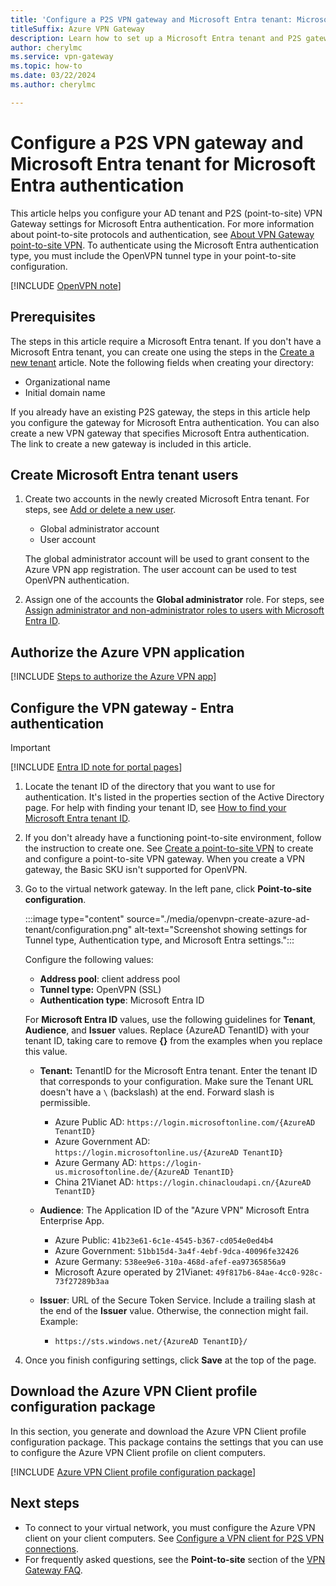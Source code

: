 ```yaml
---
title: 'Configure a P2S VPN gateway and Microsoft Entra tenant: Microsoft Entra authentication: OpenVPN'
titleSuffix: Azure VPN Gateway
description: Learn how to set up a Microsoft Entra tenant and P2S gateway for P2S Microsoft Entra authentication - OpenVPN protocol.
author: cherylmc
ms.service: vpn-gateway
ms.topic: how-to
ms.date: 03/22/2024
ms.author: cherylmc

---
```

# Configure a P2S VPN gateway and Microsoft Entra tenant for Microsoft Entra authentication

This article helps you configure your AD tenant and P2S (point-to-site) VPN Gateway settings for Microsoft Entra authentication. For more information about point-to-site protocols and authentication, see [About VPN Gateway point-to-site VPN](point-to-site-about.md). To authenticate using the Microsoft Entra authentication type, you must include the OpenVPN tunnel type in your point-to-site configuration.

[!INCLUDE [OpenVPN note](../../includes/vpn-gateway-openvpn-auth-include.md)]

## Prerequisites

The steps in this article require a Microsoft Entra tenant. If you don't have a Microsoft Entra tenant, you can create one using the steps in the [Create a new tenant](../active-directory/fundamentals/active-directory-access-create-new-tenant.md) article. Note the following fields when creating your directory:

* Organizational name
* Initial domain name

If you already have an existing P2S gateway, the steps in this article help you configure the gateway for Microsoft Entra authentication. You can also create a new VPN gateway that specifies Microsoft Entra authentication. The link to create a new gateway is included in this article.

<a name='create-azure-ad-tenant-users'></a>

## Create Microsoft Entra tenant users

1. Create two accounts in the newly created Microsoft Entra tenant. For steps, see [Add or delete a new user](../active-directory/fundamentals/add-users-azure-active-directory.md).

   * Global administrator account
   * User account

   The global administrator account will be used to grant consent to the Azure VPN app registration. The user account can be used to test OpenVPN authentication.
1. Assign one of the accounts the **Global administrator** role. For steps, see  [Assign administrator and non-administrator roles to users with Microsoft Entra ID](/azure/active-directory-b2c/tenant-management-read-tenant-name).

## Authorize the Azure VPN application

[!INCLUDE [Steps to authorize the Azure VPN app](../../includes/vpn-gateway-vwan-azure-ad-tenant.md)]

## <a name="enable-authentication"></a>Configure the VPN gateway - Entra authentication

> [!IMPORTANT]
> [!INCLUDE [Entra ID note for portal pages](../../includes/vpn-gateway-entra-portal-note.md)]

1. Locate the tenant ID of the directory that you want to use for authentication. It's listed in the properties section of the Active Directory page. For help with finding your tenant ID, see [How to find your Microsoft Entra tenant ID](../active-directory/fundamentals/how-to-find-tenant.md).

1. If you don't already have a functioning point-to-site environment, follow the instruction to create one. See [Create a point-to-site VPN](vpn-gateway-howto-point-to-site-resource-manager-portal.md) to create and configure a point-to-site VPN gateway. When you create a VPN gateway, the Basic SKU isn't supported for OpenVPN.

1. Go to the virtual network gateway. In the left pane, click **Point-to-site configuration**.

   :::image type="content" source="./media/openvpn-create-azure-ad-tenant/configuration.png" alt-text="Screenshot showing settings for Tunnel type, Authentication type, and Microsoft Entra settings.":::

   Configure the following values:

   * **Address pool**: client address pool
   * **Tunnel type:** OpenVPN (SSL)
   * **Authentication type**: Microsoft Entra ID

   For **Microsoft Entra ID** values, use the following guidelines for **Tenant**, **Audience**, and **Issuer** values. Replace {AzureAD TenantID} with your tenant ID, taking care to remove **{}** from the examples when you replace this value.

   * **Tenant:** TenantID for the Microsoft Entra tenant. Enter the tenant ID that corresponds to your configuration. Make sure the Tenant URL doesn't have a `\` (backslash) at the end. Forward slash is permissible.

     * Azure Public AD: `https://login.microsoftonline.com/{AzureAD TenantID}`
     * Azure Government AD: `https://login.microsoftonline.us/{AzureAD TenantID}`
     * Azure Germany AD: `https://login-us.microsoftonline.de/{AzureAD TenantID}`
     * China 21Vianet AD: `https://login.chinacloudapi.cn/{AzureAD TenantID}`

   * **Audience**: The Application ID of the "Azure VPN" Microsoft Entra Enterprise App.

     * Azure Public: `41b23e61-6c1e-4545-b367-cd054e0ed4b4`
     * Azure Government: `51bb15d4-3a4f-4ebf-9dca-40096fe32426`
     * Azure Germany: `538ee9e6-310a-468d-afef-ea97365856a9`
     * Microsoft Azure operated by 21Vianet: `49f817b6-84ae-4cc0-928c-73f27289b3aa`

   * **Issuer**: URL of the Secure Token Service. Include a trailing slash at the end of the **Issuer** value. Otherwise, the connection might fail. Example:

     * `https://sts.windows.net/{AzureAD TenantID}/`

1. Once you finish configuring settings, click **Save** at the top of the page.

## Download the Azure VPN Client profile configuration package

In this section, you generate and download the Azure VPN Client profile configuration package. This package contains the settings that you can use to configure the Azure VPN Client profile on client computers.

[!INCLUDE [Azure VPN Client profile configuration package](../../includes/vpn-gateway-point-to-site-client-package-download.md)]

## Next steps

* To connect to your virtual network, you must configure the Azure VPN client on your client computers. See [Configure a VPN client for P2S VPN connections](openvpn-azure-ad-client.md).
* For frequently asked questions, see the **Point-to-site** section of the [VPN Gateway FAQ](vpn-gateway-vpn-faq.md#P2S).